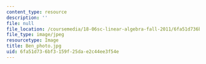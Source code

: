```yaml
---
content_type: resource
description: ''
file: null
file_location: /coursemedia/18-06sc-linear-algebra-fall-2011/6fa51d736bf3159f25dae2c44ee3f54e_Ben_photo.jpg
file_type: image/jpeg
resourcetype: Image
title: Ben_photo.jpg
uid: 6fa51d73-6bf3-159f-25da-e2c44ee3f54e
---
```

